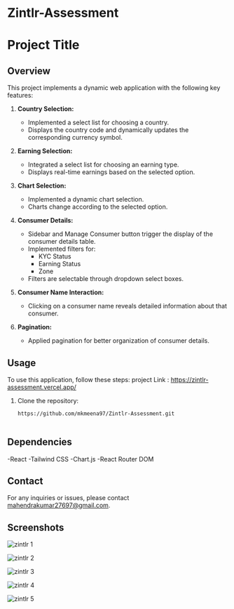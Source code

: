 # Zintlr-Assessment
# Project Title

## Overview

This project implements a dynamic web application with the following key features:

1. **Country Selection:**
   - Implemented a select list for choosing a country.
   - Displays the country code and dynamically updates the corresponding currency symbol.

2. **Earning Selection:**
   - Integrated a select list for choosing an earning type.
   - Displays real-time earnings based on the selected option.

3. **Chart Selection:**
   - Implemented a dynamic chart selection.
   - Charts change according to the selected option.

4. **Consumer Details:**
   - Sidebar and Manage Consumer button trigger the display of the consumer details table.
   - Implemented filters for:
     - KYC Status
     - Earning Status
     - Zone
   - Filters are selectable through dropdown select boxes.

5. **Consumer Name Interaction:**
   - Clicking on a consumer name reveals detailed information about that consumer.

6. **Pagination:**
   - Applied pagination for better organization of consumer details.

## Usage

To use this application, follow these steps:
project Link : https://zintlr-assessment.vercel.app/

1. Clone the repository:

   ```bash
   https://github.com/mkmeena97/Zintlr-Assessment.git
  
   
## Dependencies
-React
-Tailwind CSS
-Chart.js
-React Router DOM

## Contact
For any inquiries or issues, please contact mahendrakumar27697@gmail.com.

## Screenshots


![zintlr 1](https://github.com/mkmeena97/Zintlr-Assessment/assets/136839661/b12e04dd-ea54-4bc9-af7b-063075f17d5e)

![zintlr 2](https://github.com/mkmeena97/Zintlr-Assessment/assets/136839661/6af2e98d-3897-4b12-a03f-8d0214aff5da)

![zintlr 3](https://github.com/mkmeena97/Zintlr-Assessment/assets/136839661/30154fc5-a794-43c3-b3af-3e0e17da4bb7)

![zintlr 4](https://github.com/mkmeena97/Zintlr-Assessment/assets/136839661/7e29fe34-46bc-470b-953e-f58fa42b7d2c)

![zintlr 5](https://github.com/mkmeena97/Zintlr-Assessment/assets/136839661/836fbc22-fc46-4066-ae57-407086901fc7)






